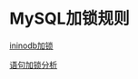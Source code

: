 # MySQL加锁规则

[ininodb加锁](https://mp.weixin.qq.com/s?__biz=MzIxNTQ3NDMzMw==&mid=2247486432&idx=1&sn=720f7a8c8fe06dea56f016d2eb1600ae&chksm=97968212a0e10b048f2f98663a13c2aac1fb004a918f8f20344d0b14c5e353ee14d5e3d80b4a&scene=20&xtrack=1#rd)

[语句加锁分析](https://mp.weixin.qq.com/s?__biz=MzIxNTQ3NDMzMw==&mid=100000550&idx=1&sn=8a24323f2b8b10c479ec315efbcc7d53&chksm=17968ad420e103c247d196d1a57376864dfd30c810463ed5dbc5dfcf7785de611a4ea36d9ef7&scene=20&xtrack=1#rd)